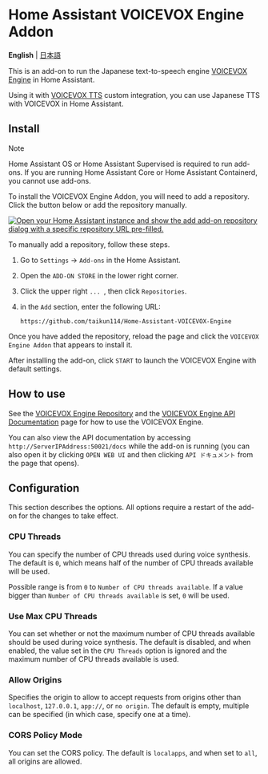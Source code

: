 # Home Assistant VOICEVOX Engine Addon
**English** | [日本語](https://github.com/taikun114/Home-Assistant-VOICEVOX-Engine/docs/DOCS-ja.md)

This is an add-on to run the Japanese text-to-speech engine [VOICEVOX Engine](https://github.com/VOICEVOX/voicevox_engine) in Home Assistant.

Using it with [VOICEVOX TTS](https://github.com/taikun114/VOICEVOX-TTS-for-Home-Assistant) custom integration, you can use Japanese TTS with VOICEVOX in Home Assistant.


## Install
>[!NOTE]
>Home Assistant OS or Home Assistant Supervised is required to run add-ons.
>If you are running Home Assistant Core or Home Assistant Containerd, you cannot use add-ons.

To install the VOICEVOX Engine Addon, you will need to add a repository. Click the button below or add the repository manually.

[![Open your Home Assistant instance and show the add add-on repository dialog with a specific repository URL pre-filled.](https://my.home-assistant.io/badges/supervisor_add_addon_repository.svg)](https://my.home-assistant.io/redirect/supervisor_add_addon_repository/?repository_url=https%3A%2F%2Fgithub.com%2Ftaikun114%2FHome-Assistant-VOICEVOX-Engine)

To manually add a repository, follow these steps.
1. Go to `Settings` → `Add-ons` in the Home Assistant.
2. Open the `ADD-ON STORE` in the lower right corner.
3. Click the upper right `... `, then click `Repositories`.
4. in the `Add` section, enter the following URL:

   `https://github.com/taikun114/Home-Assistant-VOICEVOX-Engine`

Once you have added the repository, reload the page and click the `VOICEVOX Engine Addon` that appears to install it.

After installing the add-on, click `START` to launch the VOICEVOX Engine with default settings.


## How to use
See the [VOICEVOX Engine Repository](https://github.com/VOICEVOX/voicevox_engine) and the [VOICEVOX Engine API Documentation](https://voicevox.github.io/voicevox_engine/api/) page for how to use the VOICEVOX Engine.

You can also view the API documentation by accessing `http://ServerIPAddress:50021/docs` while the add-on is running (you can also open it by clicking `OPEN WEB UI` and then clicking `API ドキュメント` from the page that opens).


## Configuration
This section describes the options. All options require a restart of the add-on for the changes to take effect.

### CPU Threads
You can specify the number of CPU threads used during voice synthesis. The default is `0`, which means half of the number of CPU threads available will be used.

Possible range is from `0` to `Number of CPU threads available`. If a value bigger than `Number of CPU threads available` is set, `0` will be used.

### Use Max CPU Threads
You can set whether or not the maximum number of CPU threads available should be used during voice synthesis. The default is disabled, and when enabled, the value set in the `CPU Threads` option is ignored and the maximum number of CPU threads available is used.

### Allow Origins
Specifies the origin to allow to accept requests from origins other than `localhost`, `127.0.0.1`, `app://`, or `no origin`. The default is empty, multiple can be specified (in which case, specify one at a time).

### CORS Policy Mode
You can set the CORS policy. The default is `localapps`, and when set to `all`, all origins are allowed.
